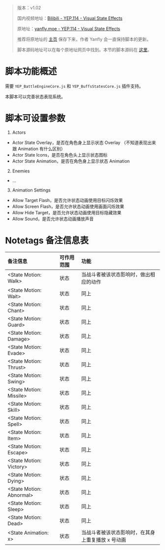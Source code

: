 > 版本：v1.02
>
> 国内视频地址：[Bilibili - YEP.114 - Visual State Effects](https://www.bilibili.com/video/av3174787/#page=33)
>
> 原地址：[yanfly.moe - YEP.114 - Visual State Effects](http://yanfly.moe/2016/08/20/yep-114-visual-state-effects-rpg-maker-mv/)
> 
> 推荐将原地址的 [主页](http://yanfly.moe/yep/) 保存下来，作者 Yanfly 会一直保持脚本的更新。
> 
> 脚本源码地址可以在每个原地址网页中找到。本节的脚本源码在 [这里](https://www.dropbox.com/s/leqpclha3tb5s7a/YEP_X_VisualStateFX.js?dl=0)。

# 脚本功能概述

需要 `YEP_BattleEngineCore.js` 和 `YEP_BuffsStatesCore.js` 插件支持。

本脚本可以完善状态表现系统。

# 脚本可设置参数

1. Actors

- Actor State Overlay，是否在角色身上显示状态 Overlay （不知道表现出来跟 Animation 有什么区别）
- Actor State Icons，是否在角色头上显示状态图标
- Actor State Animation，是否在角色身上显示状态 Animation

2. Enemies

- ...

3. Animation Settings

- Allow Target Flash，是否允许状态动画使用目标闪烁效果
- Allow Screen Flash，是否允许状态动画使用画面闪烁效果
- Allow Hide Target，是否允许状态动画使用目标隐藏效果
- Allow Sound，是否允许状态动画播放声音

# Notetags 备注信息表

备注信息|可作用范围|功能
:-|:-|:-
&lt;State Motion: Walk>|状态|当战斗者被该状态影响时，做出相应的动作
&lt;State Motion: Wait>|状态|同上
&lt;State Motion: Chant>|状态|同上
&lt;State Motion: Guard>|状态|同上
&lt;State Motion: Damage>|状态|同上
&lt;State Motion: Evade>|状态|同上
&lt;State Motion: Thrust>|状态|同上
&lt;State Motion: Swing>|状态|同上
&lt;State Motion: Missile>|状态|同上
&lt;State Motion: Skill>|状态|同上
&lt;State Motion: Spell>|状态|同上
&lt;State Motion: Item>|状态|同上
&lt;State Motion: Escape>|状态|同上
&lt;State Motion: Victory>|状态|同上
&lt;State Motion: Dying>|状态|同上
&lt;State Motion: Abnormal>|状态|同上
&lt;State Motion: Sleep>|状态|同上
&lt;State Motion: Dead>|状态|同上
&lt;State Animation: x>|状态|当战斗者被该状态影响时，在其身上重复播放 x 号动画
